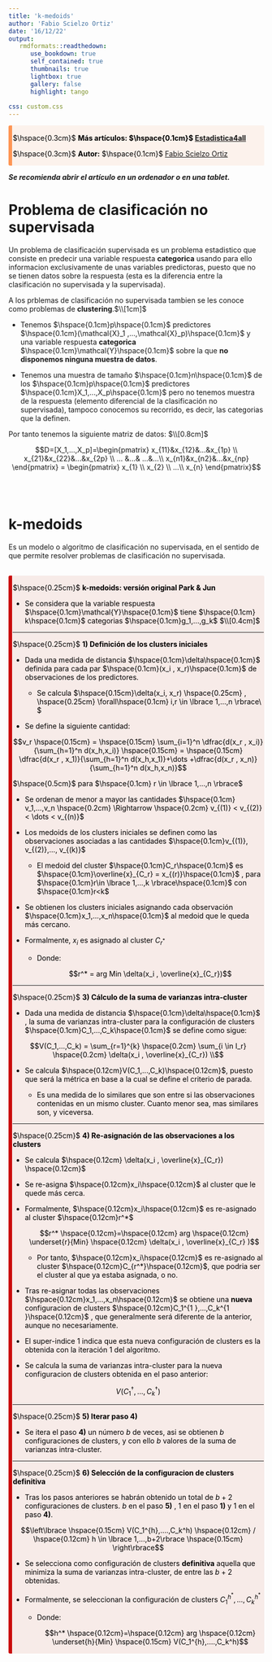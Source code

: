 ```yaml
---
title: 'k-medoids'
author: 'Fabio Scielzo Ortiz'
date: '16/12/22'
output: 
   rmdformats::readthedown:
      use_bookdown: true
      self_contained: true
      thumbnails: true
      lightbox: true
      gallery: false
      highlight: tango
      
css: custom.css
---
```

 

<div>
<style scoped>
    .dataframe tbody tr th:only-of-type {
        vertical-align: middle;
    }

    .dataframe tbody tr th {
        vertical-align: top;
    }

    .dataframe thead th {
        text-align: right;
    }
    
 
    table {
     display: block;
     overflow-x: auto;
     border-collapse: collapse;
     border-spacing: 0;
     border: 0px solid;
     color: var(--jp-ui-font-color1);
     font-size: 14px;
     margin-left: auto;
     margin-right: auto;
     
            }
            
</style>

 

<div class="warning" style='background-color:#FCF2EC; color: #000000; border-left: solid #FE9554 7px; border-radius: 3px; size:1px ; padding:0.1em;'>
<span>
 
<p style='margin-left:10em;'>


$\hspace{0.3cm}$ **Más artículos:    $\hspace{0.1cm}$ [Estadistica4all](https://fabioscielzoortiz.github.io/Estadistica4all.github.io/)**

$\hspace{0.3cm}$ **Autor:** $\hspace{0.1cm}$ [Fabio Scielzo Ortiz](http://estadistica4all.com/autores/autores.html)

</p>
 
</p></span>
</div>


***Se recomienda abrir el artículo en un ordenador o en una tablet.***
 
 
 

 
# Problema de clasificación no supervisada


Un problema de clasificación supervisada  es un problema estadistico que consiste en predecir una variable respuesta **categorica** usando para ello informacion exclusivamente de unas variables predictoras, puesto que no se tienen datos sobre la respuesta (esta es la diferencia entre la clasificación no supervisada y la supervisada). 

A los prblemas de clasificación no supervisada tambien se les conoce como problemas de **clustering**.$\\[1cm]$



- Tenemos $\hspace{0.1cm}p\hspace{0.1cm}$ predictores  $\hspace{0.1cm}(\mathcal{X}_1 ,...,\mathcal{X}_p)\hspace{0.1cm}$ y una variable respuesta **categorica** $\hspace{0.1cm}\mathcal{Y}\hspace{0.1cm}$ sobre la que **no disponemos ninguna muestra de datos**.


- Tenemos una muestra de tamaño $\hspace{0.1cm}n\hspace{0.1cm}$ de los $\hspace{0.1cm}p\hspace{0.1cm}$ predictores $\hspace{0.1cm}X_1,...,X_p\hspace{0.1cm}$  pero no tenemos muestra de la respuesta (elemento diferencial de la clasificación no supervisada), tampoco conocemos su recorrido, es decir, las categorias que la definen.

Por tanto tenemos la siguiente matriz de datos: $\\[0.8cm]$

$$D=[X_1,...,X_p]=\begin{pmatrix}
    x_{11}&x_{12}&...&x_{1p} \\
    x_{21}&x_{22}&...&x_{2p} \\
    ... &...& ...&...\\
    x_{n1}&x_{n2}&...&x_{np}
    \end{pmatrix} = \begin{pmatrix}
    x_{1} \\
    x_{2}  \\
     ...\\
     x_{n} 
    \end{pmatrix}$$


<br>


<br>


# k-medoids


Es un modelo o algoritmo de clasificación no supervisada, en el sentido de que permite resolver problemas de clasificación no supervisada.

 



<br>

 <div class="warning" style='background-color:#F7EBE8; color: #030000; border-left: solid #CA0B0B 7px; border-radius: 3px; size:1px ; padding:0.1em;'>
<span>

$\hspace{0.25cm}$ **k-medoids: versión original Park & Jun**

 

- Se considera que la variable respuesta $\hspace{0.1cm}\mathcal{Y}\hspace{0.1cm}$ tiene $\hspace{0.1cm} k\hspace{0.1cm}$ categorias $\hspace{0.1cm}g_1,...,g_k$ $\\[0.4cm]$


----

$\hspace{0.25cm}$ **1) Definición de los clusters iniciales**

- Dada una medida de distancia $\hspace{0.1cm}\delta\hspace{0.1cm}$ definida para cada par $\hspace{0.1cm}(x_i , x_r)\hspace{0.1cm}$  de observaciones de los predictores.

    - Se calcula $\hspace{0.15cm}\delta(x_i, x_r)  \hspace{0.25cm} , \hspace{0.25cm} \forall\hspace{0.1cm} i,r \in \lbrace 1,...,n \rbrace\\ $  
    
- Se define la siguiente cantidad:

$$v_r \hspace{0.15cm} = \hspace{0.15cm} \sum_{i=1}^n \dfrac{d(x_r , x_i)}{\sum_{h=1}^n d(x_h,x_i)} \hspace{0.15cm} = \hspace{0.15cm} \dfrac{d(x_r , x_1)}{\sum_{h=1}^n d(x_h,x_1)}+\dots +\dfrac{d(x_r , x_n)}{\sum_{h=1}^n d(x_h,x_n)}$$ 

$\hspace{0.5cm}$ para $\hspace{0.1cm} r \in \lbrace 1,...,n \rbrace$


- Se ordenan de menor a mayor las cantidades $\hspace{0.1cm} v_1,...,v_n \hspace{0.2cm} \Rightarrow  \hspace{0.2cm} v_{(1)} < v_{(2)} < \dots < v_{(n)}$


- Los medoids de los clusters iniciales se definen como las observaciones asociadas a las cantidades $\hspace{0.1cm}v_{(1)}, v_{(2)},..., v_{(k)}$

    - El medoid del cluster $\hspace{0.1cm}C_r\hspace{0.1cm}$ es $\hspace{0.1cm}\overline{x}_{C_r} = x_{(r)}\hspace{0.1cm}$ , para $\hspace{0.1cm}r\in \lbrace 1,...,k \rbrace\hspace{0.1cm}$ con $\hspace{0.1cm}r<k$
    
    

- Se obtienen los clusters iniciales asignando cada observación $\hspace{0.1cm}x_1,...,x_n\hspace{0.1cm}$ al medoid que le queda más cercano.


- Formalmente, $x_i$ es asignado al cluster $C_{r^*}$

    - Donde:
    
      $$r^* = arg Min \delta(x_i , \overline{x}_{C_r})$$

----


$\hspace{0.25cm}$ **3) Cálculo de la suma de varianzas intra-cluster**


- Dada una medida de distancia $\hspace{0.1cm}\delta\hspace{0.1cm}$ , la suma de varianzas intra-cluster para la configuración de clusters $\hspace{0.1cm}C_1,...,C_k\hspace{0.1cm}$ se define como sigue:


$$V(C_1,...,C_k) = \sum_{r=1}^{k} \hspace{0.2cm} \sum_{i \in I_r} \hspace{0.2cm} \delta(x_i , \overline{x}_{C_r}) \\$$



- Se calcula $\hspace{0.12cm}V(C_1,...,C_k)\hspace{0.12cm}$, puesto que será la métrica en base a la cual se define el criterio de parada.



    - Es una medida de lo similares que son entre si las observaciones contenidas en un mismo cluster. Cuanto menor sea, mas similares son, y viceversa.

----

$\hspace{0.25cm}$ **4) Re-asignación de las observaciones a los clusters**



- Se calcula $\hspace{0.12cm} \delta(x_i , \overline{x}_{C_r}) \hspace{0.12cm}$


- Se re-asigna $\hspace{0.12cm}x_i\hspace{0.12cm}$ al cluster que le quede más cerca.

- Formalmente, $\hspace{0.12cm}x_i\hspace{0.12cm}$ es re-asignado al cluster $\hspace{0.12cm}r^*$

    $$r^* \hspace{0.12cm}=\hspace{0.12cm} arg \hspace{0.12cm} \underset{r}{Min} \hspace{0.12cm} \delta(x_i , \overline{x}_{C_r} )$$

    - Por tanto, $\hspace{0.12cm}x_i\hspace{0.12cm}$ es re-asignado al cluster $\hspace{0.12cm}C_{r^*}\hspace{0.12cm}$, que podria ser el cluster al que ya estaba asignada, o no. 


- Tras  re-asignar todas las observaciones $\hspace{0.12cm}x_1,...,x_n\hspace{0.12cm}$ se obtiene una **nueva** configuracion de clusters $\hspace{0.12cm}C_1^{1 },...,C_k^{1 }\hspace{0.12cm}$ , que generalmente será diferente de la anterior, aunque no necesariamente.

- El super-indice 1 indica que esta nueva configuración de clusters es la obtenida con la iteración 1 del algoritmo.

- Se calcula la suma de varianzas intra-cluster para la nueva configuracion de clusters obtenida en el paso anterior:

$$V(C_1^{\dagger },...,C_k^{\dagger })$$

----


$\hspace{0.25cm}$ **5) Iterar paso 4)**


- Se itera el paso **4)** un número $b$ de veces, asi se obtienen $b$ configuraciones de clusters, y con ello $b$ valores de la suma de varianzas intra-cluster.


---

$\hspace{0.25cm}$ **6) Selección de la configuracion de clusters definitiva**


- Tras los pasos anteriores  se habrán obtenido un total de $b+2$ configuraciones de clusters. $b$ en el paso **5)** , $1$ en el paso **1)** y $1$ en el paso **4)**.



$$\left\lbrace \hspace{0.15cm} V(C_1^{h},....,C_k^h) \hspace{0.12cm} / \hspace{0.12cm} h \in \lbrace 1,...,b+2\rbrace \hspace{0.15cm} \right\rbrace$$




- Se selecciona como configuración de clusters **definitiva** aquella que minimiza la suma de varianzas intra-cluster, de entre las $b+2$ obtenidas.

-  Formalmente, se seleccionan la configuración de clusters $C_1^{h^*},...,C_k^{h^*}$

     - Donde:
     
       $$h^*  \hspace{0.12cm}=\hspace{0.12cm} arg \hspace{0.12cm} \underset{h}{Min} \hspace{0.15cm} V(C_1^{h},....,C_k^h)$$ 
    
   
   
</p>
 
</p></span>
</div>

 
 <br>
